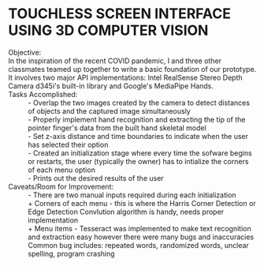 # TOUCHLESS SCREEN INTERFACE USING 3D COMPUTER VISION #

<dl>

<dt> Objective: </dt> In the inspiration of the recent COVID pandemic, I and three other classmates teamed up together to write a basic foundation of our prototype. 
		      It involves two major API implementations: Intel RealSense Stereo Depth Camera d345i's built-in library and Google's MediaPipe Hands.

<dt> Tasks Accomplished: </dt>

<dd> - Overlap the two images created by the camera to detect distances of objects and the captured image simultaneously </dd>
<dd> - Properly implement hand recognition and extracting the tip of the pointer finger's data from the built hand skeletal model </dd>
<dd> - Set z-axis distance and time boundaries to indicate when the user has selected their option </dd>
<dd> - Created an initialization stage where every time the sofware begins or restarts, the user (typically the owner) has to intialize the corners of each menu option </dd>
<dd> - Prints out the desired results of the user </dd>

<dt> Caveats/Room for Improvement: </dt>

<dd> - There are two manual inputs required during each initialization <dd>
<dd><dd> + Corners of each menu - this is where the Harris Corner Detection or Edge Detection Convlution algorithm is handy, needs proper implementation </dd></dd>
<dd><dd> + Menu items - Tesseract was implemented to make text recognition and extraction easy however there were many bugs and inaccuracies </dd></dd> 
<dd><dd><dd> Common bug includes: repeated words, randomized words, unclear spelling, program crashing </dd></dd></dd> 

</dl>
